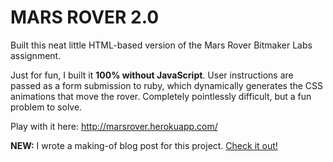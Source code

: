 MARS ROVER 2.0
=========

Built this neat little HTML-based version of the Mars Rover Bitmaker Labs assignment.

Just for fun, I built it <strong>100% without JavaScript</strong>. User instructions are passed as a form submission to ruby, which dynamically generates the CSS animations that move the rover. Completely pointlessly difficult, but a fun problem to solve.

Play with it here: http://marsrover.herokuapp.com/

<strong>NEW:</strong> I wrote a making-of blog post for this project. <a href="https://medium.com/bitmaker-labs/roving-mars-b1b619390525">Check it out!</a>